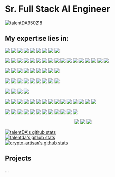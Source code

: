 # Sr. Full Stack AI Engineer

<p align="left"> <img src="https://komarev.com/ghpvc/?username=talentDA950218&label=Profile%20views&color=0e75b6&style=flat?" alt="talentDA950218" /> </p>

## My expertise lies in:

<p>
<img src="https://img.shields.io/badge/HTML5-E34F26?style=for-the-badge&logo=html5&logoColor=white"/>
<img src="https://img.shields.io/badge/CSS3-1572B6?style=for-the-badge&logo=css3&logoColor=white"/>
<img src="https://img.shields.io/badge/Javascript-F7DF1E?style=for-the-badge&logo=javascript&logoColor=white"/>
<img src="https://img.shields.io/badge/Typescript-3178C6?style=for-the-badge&logo=typescript&logoColor=white"/>
<img src="https://img.shields.io/badge/Java-347D7A?style=for-the-badge"/>
<img src="https://img.shields.io/badge/Python-3776AB?style=for-the-badge&logo=python&logoColor=white"/>
<img src="https://img.shields.io/badge/PHP-777BB4?style=for-the-badge&logo=php&logoColor=white"/>
<img src="https://img.shields.io/badge/Solidity-363636?style=for-the-badge&logo=solidity&logoColor=white"/>
<img src="https://img.shields.io/badge/Rust-black?style=for-the-badge&logo=rust&logoColor=white"/>
</p>

<p>
<img src="https://img.shields.io/badge/React-333?style=for-the-badge&logo=react&logoColor=61DAFB"/>
<img src="https://img.shields.io/badge/Next.js-black?style=for-the-badge&logo=nextdotjs&logoColor=white"/>
<img src="https://img.shields.io/badge/Vue-20232a?style=for-the-badge&logo=vuedotjs&logoColor=4FC08D"/>
<img src="https://img.shields.io/badge/Nuxt.js-00DC82?style=for-the-badge&logo=nuxt&logoColor=white"/>
<img src="https://img.shields.io/badge/Redux-764ABC?style=for-the-badge&logo=redux&logoColor=white"/>
<img src="https://img.shields.io/badge/Zustand-D08570?style=for-the-badge"/>
<img src="https://img.shields.io/badge/Context_API-087EA4?style=for-the-badge"/>
<img src="https://img.shields.io/badge/Tailwind_CSS-06B6D4?style=for-the-badge&logo=tailwindcss&logoColor=white"/>
<img src="https://img.shields.io/badge/Sass-cc6699?style=for-the-badge&logo=sass&logoColor=white"/>
<img src="https://img.shields.io/badge/Styled_Components-DB7093?style=for-the-badge&logo=styledcomponents&logoColor=white"/>
<img src="https://img.shields.io/badge/Ant_Design-0170FE?style=for-the-badge&logo=antdesign"/>
<img src="https://img.shields.io/badge/Material_UI-007fff?style=for-the-badge&logo=mui&logoColor=white"/>
<img src="https://img.shields.io/badge/Shadcn_UI-222?style=for-the-badge&logo=shadcnui&logoColor=white"/>
<img src="https://img.shields.io/badge/Chakra_UI-319795?style=for-the-badge&logo=chakraui&logoColor=white"/>
<img src="https://img.shields.io/badge/Saas_UI-8952E0?style=for-the-badge"/>
<img src="https://img.shields.io/badge/SurveyJS-19B394?style=for-the-badge"/>
<img src="https://img.shields.io/badge/GSAP-333?style=for-the-badge&logo=greensock&logoColor=88CE02"/>
</p>

<p>
<img src="https://img.shields.io/badge/Node.js-5FA04E?style=for-the-badge&logo=nodedotjs&logoColor=white"/>
<img src="https://img.shields.io/badge/Express-black?style=for-the-badge&logo=express&logoColor=white"/>
<img src="https://img.shields.io/badge/Nestjs-E0234E?style=for-the-badge&logo=nestjs&logoColor=white"/>
<img src="https://img.shields.io/badge/Laravel-FF2D20?style=for-the-badge&logo=laravel&logoColor=white"/>
<img src="https://img.shields.io/badge/Spring_Boot-6DB33F?style=for-the-badge&logo=springboot&logoColor=white"/>
<img src="https://img.shields.io/badge/FastAPI-009688?style=for-the-badge&logo=fastapi&logoColor=white"/>
<img src="https://img.shields.io/badge/Flask-000?style=for-the-badge&logo=flask&logoColor=white"/>
<img src="https://img.shields.io/badge/Strapi-4945FF?style=for-the-badge&logo=strapi&logoColor=white"/>
<img src="https://img.shields.io/badge/Payload_CMS-000?style=for-the-badge&logo=payloadcms&logoColor=white"/>
</p>

<p>
<img src="https://img.shields.io/badge/SEO-0288D1?style=for-the-badge"/>
<img src="https://img.shields.io/badge/REST-b11?style=for-the-badge"/>
<img src="https://img.shields.io/badge/Graph_QL-E10098?style=for-the-badge&logo=graphql&logoColor=white"/>
<img src="https://img.shields.io/badge/JWT-333?style=for-the-badge"/>
<img src="https://img.shields.io/badge/Supabase-3FCF8E?style=for-the-badge&logo=supabase&logoColor=white"/>
<img src="https://img.shields.io/badge/Firebase-DD2C00?style=for-the-badge&logo=firebase&logoColor=white"/>
<img src="https://img.shields.io/badge/Socket.io-010101?style=for-the-badge&logo=socketdotio&logoColor=white"/>
<img src="https://img.shields.io/badge/WebRTC-333333?style=for-the-badge&logo=webrtc&logoColor=white"/>
<img src="https://img.shields.io/badge/PeerJS-443?style=for-the-badge"/>
</p>

<p>
<img src="https://img.shields.io/badge/MySQL-4479A1?style=for-the-badge&logo=mysql&logoColor=white"/>
<img src="https://img.shields.io/badge/PostgreSQL-4169E1?style=for-the-badge&logo=postgresql&logoColor=white"/>
<img src="https://img.shields.io/badge/SQLite-003B57?style=for-the-badge&logo=sqlite&logoColor=white"/>
<img src="https://img.shields.io/badge/MongoDB-47A248?style=for-the-badge&logo=mongodb&logoColor=white"/>
</p>

<p>
<img src="https://img.shields.io/badge/Ethereum-3C3C3D?style=for-the-badge&logo=ethereum&logoColor=white"/>
<img src="https://img.shields.io/badge/Solana-9945FF?style=for-the-badge&logo=solana&logoColor=white"/>
<img src="https://img.shields.io/badge/Anchor-0E7BD8?style=for-the-badge"/>
<img src="https://img.shields.io/badge/web3.js-F16822?style=for-the-badge&logo=web3dotjs&logoColor=white"/>
<img src="https://img.shields.io/badge/ethers.js-2535A0?style=for-the-badge&logo=ethers&logoColor=white"/>
<img src="https://img.shields.io/badge/solana/web3.js-333?style=for-the-badge"/>
<img src="https://img.shields.io/badge/web3j-FFC317?style=for-the-badge"/>
<img src="https://img.shields.io/badge/bitcoinj-0F7964?style=for-the-badge"/>
<img src="https://img.shields.io/badge/Thirdweb-F213A4?style=for-the-badge&logo=thirdweb&logoColor=white"/>
<img src="https://img.shields.io/badge/Rainbow-656AED?style=for-the-badge"/>
<img src="https://img.shields.io/badge/Infura-FF5833?style=for-the-badge"/>
<img src="https://img.shields.io/badge/Quicknode-009FD1?style=for-the-badge"/>
<img src="https://img.shields.io/badge/Helius-E84326?style=for-the-badge"/>
<img src="https://img.shields.io/badge/Radium-6949FE?style=for-the-badge"/>
<img src="https://img.shields.io/badge/Swing-22BA79?style=for-the-badge"/>
</p>

<p>
<img src="https://img.shields.io/badge/Amazon_EC2-FF9900?style=for-the-badge&logo=amazonec2&logoColor=white"/>
<img src="https://img.shields.io/badge/AWS_Lambda-FF9900?style=for-the-badge&logo=awslambda&logoColor=white"/>
<img src="https://img.shields.io/badge/AWS_Amplify-FF9900?style=for-the-badge&logo=awsamplify&logoColor=white"/>
<img src="https://img.shields.io/badge/Amazon_S3-569A31?style=for-the-badge&logo=amazons3&logoColor=white"/>
<img src="https://img.shields.io/badge/DigitalOcean-0080FF?style=for-the-badge&logo=digitalocean&logoColor=white"/>
<img src="https://img.shields.io/badge/Vercel-black?style=for-the-badge&logo=vercel&logoColor=white"/>
<img src="https://img.shields.io/badge/Cloudflare-F38020?style=for-the-badge&logo=cloudflare&logoColor=white"/>
<img src="https://img.shields.io/badge/Plesk-52BBE6?style=for-the-badge&logo=plesk&logoColor=white"/>
<img src="https://img.shields.io/badge/Nginx-009639?style=for-the-badge&logo=nginx&logoColor=white"/>
<img src="https://img.shields.io/badge/Github_Actions-2088FF?style=for-the-badge&logo=githubactions&logoColor=white"/>
<img src="https://img.shields.io/badge/Git-F05032?style=for-the-badge&logo=git&logoColor=white"/>
<img src="https://img.shields.io/badge/Docker-2496ED?style=for-the-badge&logo=docker&logoColor=white"/>
</p>

<p align="center">
  <img src="https://github-stats-on-readme.vercel.app/api?username=talentDA950218&theme=buefy&raw_cache=no-store"/>
  <img src="https://github-readme-stats.vercel.app/api/pin/?username=talentDA950218&repo=github-readme-stats&theme=buefy" />
  <img src="https://github-stats-on-readme.vercel.app/api/top-langs?username=talentDA950218&raw_cache=no-store&size_weight=0&count_weight=1&theme=buefy&layout=compact&langs_count=8&hide=MDX,shell,Dockerfile,Vue,Blade,PHP,SCSS,Makefile,Less,Kotlin,Objective%2DC,Objective%2DC%2B%2B"/>
</p>

 [![talentDA's github stats](https://github-readme-stats.vercel.app/api?username=talentDA950218&show_icons=true&include_all_commits=true)](https://github.com/talentDA950218)  
  [![talentda's github stats](https://github-readme-stats.vercel.app/api?username=talentda950218&show_icons=true&include_all_commits=true)](https://github.com/talentda950218)  
  [![crypto-artisan's github stats](https://github-readme-stats.vercel.app/api?username=crypto-artisan&show_icons=true&include_all_commits=true)](https://github.com/crypto-artisan)  

## Projects

...
